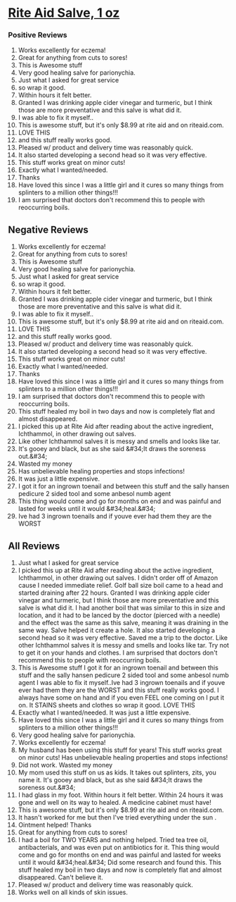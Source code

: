# [Rite Aid Salve, 1 oz](https://products.checkmycream.com/products/Rite-Aid-Salve-1-oz.html)

### Positive Reviews

<ol>
      <li>Works excellently for eczema!</li>
      <li>Great for anything from cuts to sores!</li>
      <li>This is Awesome stuff</li>
      <li>Very good healing salve for parionychia.</li>
      <li>Just what I asked for great service</li>
      <li>so wrap it good.</li>
      <li>Within hours it felt better.</li>
      <li>Granted I was drinking apple cider vinegar and turmeric, but I think those are more preventative and this salve is what did it.</li>
      <li>I was able to fix it myself..</li>
      <li>This is awesome stuff, but it&#x27;s only $8.99 at rite aid and on riteaid.com.</li>
      <li>LOVE THIS</li>
      <li>and this stuff really works good.</li>
      <li>Pleased w/ product and delivery time was reasonably quick.</li>
      <li>It also started developing a second head so it was very effective.</li>
      <li>This stuff works great on minor cuts!  </li>
      <li>Exactly what I wanted/needed.  </li>
      <li>Thanks</li>
      <li>Have loved this since I was a little girl and it cures so many things from splinters to a million other things!!!</li>
      <li>I am surprised that doctors don&#x27;t recommend this to people with reoccurring boils.</li>
</ol>


<h2>Negative Reviews</h2>
<ol>
<li> Works excellently for eczema!</li>
<li> Great for anything from cuts to sores!</li>
<li> This is Awesome stuff</li>
<li> Very good healing salve for parionychia.</li>
<li> Just what I asked for great service</li>
<li> so wrap it good.</li>
<li> Within hours it felt better.</li>
<li> Granted I was drinking apple cider vinegar and turmeric, but I think those are more preventative and this salve is what did it.</li>
<li> I was able to fix it myself..</li>
<li> This is awesome stuff, but it&#x27;s only $8.99 at rite aid and on riteaid.com.</li>
<li> LOVE THIS</li>
<li> and this stuff really works good.</li>
<li> Pleased w/ product and delivery time was reasonably quick.</li>
<li> It also started developing a second head so it was very effective.</li>
<li> This stuff works great on minor cuts!  </li>
<li> Exactly what I wanted/needed.  </li>
<li> Thanks</li>
<li> Have loved this since I was a little girl and it cures so many things from splinters to a million other things!!!</li>
<li> I am surprised that doctors don&#x27;t recommend this to people with reoccurring boils.</li>
<li> This stuff healed my boil in two days and now is completely flat and almost disappeared.</li>
<li> I picked this up at Rite Aid after reading about the active ingredient, Ichthammol, in other drawing out salves.</li>
<li> Like other Ichthammol salves it is messy and smells and looks like tar.</li>
<li> It&#x27;s gooey and black, but as she said &amp;#34;It draws the soreness out.&amp;#34;</li>
<li> Wasted my money</li>
<li> Has unbelievable healing properties and stops infections!</li>
<li> It was just a little expensive.</li>
<li> I got it for an ingrown toenail and between this stuff and the sally hansen pedicure 2 sided tool and some anbesol numb agent</li>
<li> This thing would come and go for months on end and was painful and lasted for weeks until it would &amp;#34;heal.&amp;#34;</li>
<li> Ive had 3 ingrown toenails and if youve ever had them they are the WORST</li>
</ol>

<h2>All Reviews</h2>

<ol>
    <li> Just what I asked for great service</li>
    <li> I picked this up at Rite Aid after reading about the active ingredient, Ichthammol, in other drawing out salves. I didn&#x27;t order off of Amazon cause I needed immediate relief. Golf ball size boil came to a head and started draining after 22 hours. Granted I was drinking apple cider vinegar and turmeric, but I think those are more preventative and this salve is what did it. I had another boil that was similar to this in size and location, and it had to be lanced by the doctor (pierced with a needle) and the effect was the same as this salve, meaning it was draining in the same way. Salve helped it create a hole. It also started developing a second head so it was very effective. Saved me a trip to the doctor. Like other Ichthammol salves it is messy and smells and looks like tar. Try not to get it on your hands and clothes. I am surprised that doctors don&#x27;t recommend this to people with reoccurring boils.</li>
    <li> This is Awesome stuff I got it for an ingrown toenail and between this stuff and the sally hansen pedicure 2 sided tool and some anbesol numb agent I was able to fix it myself..Ive had 3 ingrown toenails and if youve ever had them they are the WORST and this stuff really works good. I always have some on hand and if you even FEEL one coming on I put it on. It STAINS sheets and clothes so wrap it good. LOVE THIS</li>
    <li> Exactly what I wanted/needed.  It was just a little expensive.</li>
    <li> Have loved this since I was a little girl and it cures so many things from splinters to a million other things!!!</li>
    <li> Very good healing salve for parionychia.</li>
    <li> Works excellently for eczema!</li>
    <li> My husband has been using this stuff for years!  This stuff works great on minor cuts!  Has unbelievable healing properties and stops infections!</li>
    <li> Did not work. Wasted my money</li>
    <li> My mom used this stuff on us as kids.  It takes out splinters, zits, you name it.  It&#x27;s gooey and black, but as she said &amp;#34;It draws the soreness out.&amp;#34;</li>
    <li> I had glass in my foot. Within hours it felt better. Within 24 hours it was gone and well on its way to healed. A medicine cabinet must have!</li>
    <li> This is awesome stuff, but it&#x27;s only $8.99 at rite aid and on riteaid.com.</li>
    <li> It hasn&#x27;t worked for me but then I&#x27;ve tried everything under the sun .</li>
    <li> Ointment helped!  Thanks</li>
    <li> Great for anything from cuts to sores!</li>
    <li> I had a boil for TWO YEARS and nothing helped. Tried tea tree oil, antibacterials, and was even put on antibiotics for it. This thing would come and go for months on end and was painful and lasted for weeks until it would &amp;#34;heal.&amp;#34; Did some research and found this. This stuff healed my boil in two days and now is completely flat and almost disappeared. Can&#x27;t believe it.</li>
    <li> Pleased w/ product and delivery time was reasonably quick.</li>
    <li> Works well on all kinds of skin issues.</li>
</ol>




